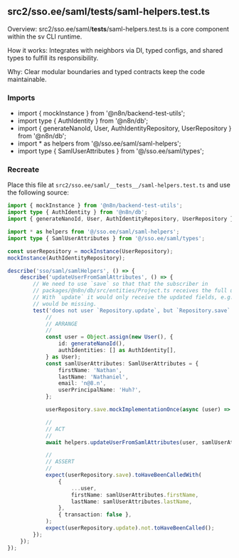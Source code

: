 ## src2/sso.ee/saml/__tests__/saml-helpers.test.ts

Overview: src2/sso.ee/saml/__tests__/saml-helpers.test.ts is a core component within the sv CLI runtime.

How it works: Integrates with neighbors via DI, typed configs, and shared types to fulfill its responsibility.

Why: Clear modular boundaries and typed contracts keep the code maintainable.

### Imports

- import { mockInstance } from '@n8n/backend-test-utils';
- import type { AuthIdentity } from '@n8n/db';
- import { generateNanoId, User, AuthIdentityRepository, UserRepository } from '@n8n/db';
- import * as helpers from '@/sso.ee/saml/saml-helpers';
- import type { SamlUserAttributes } from '@/sso.ee/saml/types';

### Recreate

Place this file at `src2/sso.ee/saml/__tests__/saml-helpers.test.ts` and use the following source:

```ts
import { mockInstance } from '@n8n/backend-test-utils';
import type { AuthIdentity } from '@n8n/db';
import { generateNanoId, User, AuthIdentityRepository, UserRepository } from '@n8n/db';

import * as helpers from '@/sso.ee/saml/saml-helpers';
import type { SamlUserAttributes } from '@/sso.ee/saml/types';

const userRepository = mockInstance(UserRepository);
mockInstance(AuthIdentityRepository);

describe('sso/saml/samlHelpers', () => {
	describe('updateUserFromSamlAttributes', () => {
		// We need to use `save` so that that the subscriber in
		// packages/@n8n/db/src/entities/Project.ts receives the full user.
		// With `update` it would only receive the updated fields, e.g. the `id`
		// would be missing.
		test('does not user `Repository.update`, but `Repository.save` instead', async () => {
			//
			// ARRANGE
			//
			const user = Object.assign(new User(), {
				id: generateNanoId(),
				authIdentities: [] as AuthIdentity[],
			} as User);
			const samlUserAttributes: SamlUserAttributes = {
				firstName: 'Nathan',
				lastName: 'Nathaniel',
				email: 'n@8.n',
				userPrincipalName: 'Huh?',
			};

			userRepository.save.mockImplementationOnce(async (user) => user as User);

			//
			// ACT
			//
			await helpers.updateUserFromSamlAttributes(user, samlUserAttributes);

			//
			// ASSERT
			//
			expect(userRepository.save).toHaveBeenCalledWith(
				{
					...user,
					firstName: samlUserAttributes.firstName,
					lastName: samlUserAttributes.lastName,
				},
				{ transaction: false },
			);
			expect(userRepository.update).not.toHaveBeenCalled();
		});
	});
});

```
